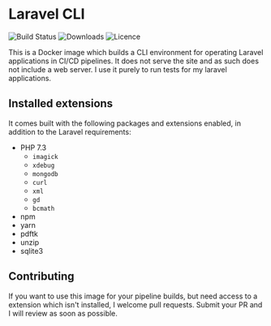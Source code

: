 # Laravel CLI

![Build Status](https://img.shields.io/docker/build/itsmattburgess/docker-laravel.svg)
![Downloads](https://img.shields.io/docker/pulls/itsmattburgess/docker-laravel.svg)
![Licence](https://img.shields.io/github/license/itsmattburgess/docker-laravel.svg)

This is a Docker image which builds a CLI environment for operating Laravel applications in CI/CD pipelines. It does not serve the site and as such does not include a web server. I use it purely to run tests for my laravel applications.

## Installed extensions

It comes built with the following packages and extensions enabled, in addition to the Laravel requirements:

- PHP 7.3
  - `imagick`
  - `xdebug`
  - `mongodb`
  - `curl`
  - `xml`
  - `gd`
  - `bcmath`
- npm
- yarn
- pdftk
- unzip
- sqlite3

## Contributing

If you want to use this image for your pipeline builds, but need access to a extension which isn't installed, I welcome pull requests. Submit your PR and I will review as soon as possible.
